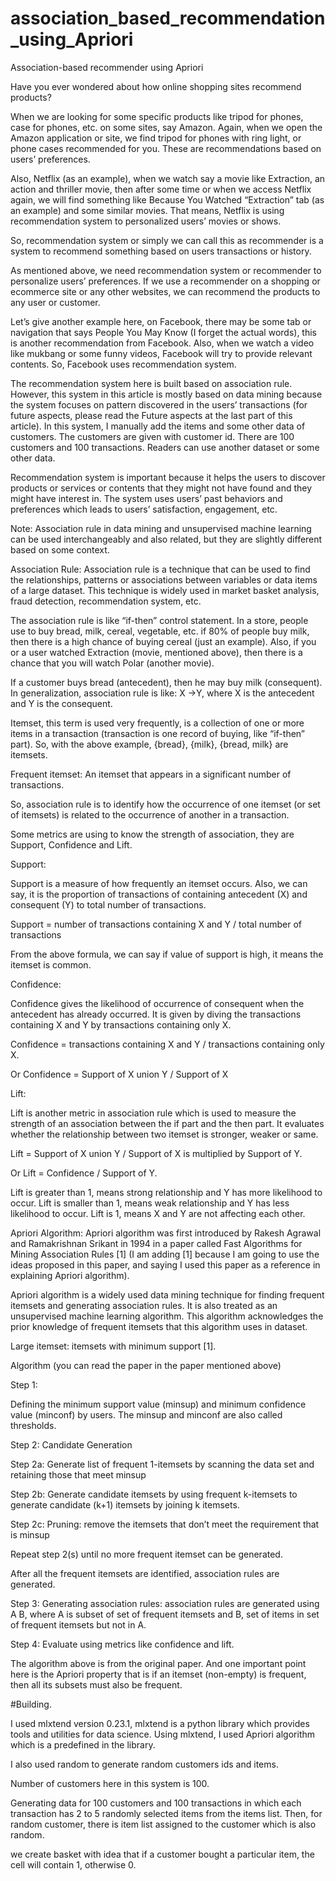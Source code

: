 # association_based_recommendation_using_Apriori
Association-based recommender using Apriori

Have you ever wondered about how online shopping sites recommend products?

When we are looking for some specific products like tripod for phones, case for phones, etc. on some sites, say Amazon. Again, when we open the Amazon application or site, we find tripod for phones with ring light, or phone cases recommended for you. These are recommendations based on users’ preferences.

Also, Netflix (as an example), when we watch say a movie like Extraction, an action and thriller movie, then after some time or when we access Netflix again, we will find something like Because You Watched “Extraction” tab (as an example) and some similar movies. That means, Netflix is using recommendation system to personalized users’ movies or shows.

So, recommendation system or simply we can call this as recommender is a system to recommend something based on users transactions or history.

As mentioned above, we need recommendation system or recommender to personalize users’ preferences. If we use a recommender on a shopping or ecommerce site or any other websites, we can recommend the products to any user or customer.

Let’s give another example here, on Facebook, there may be some tab or navigation that says People You May Know (I forget the actual words), this is another recommendation from Facebook. Also, when we watch a video like mukbang or some funny videos, Facebook will try to provide relevant contents. So, Facebook uses recommendation system.

The recommendation system here is built based on association rule. However, this system in this article is mostly based on data mining because the system focuses on pattern discovered in the users’ transactions (for future aspects, please read the Future aspects at the last part of this article). In this system, I manually add the items and some other data of customers. The customers are given with customer id. There are 100 customers and 100 transactions. Readers can use another dataset or some other data.

Recommendation system is important because it helps the users to discover products or services or contents that they might not have found and they might have interest in. The system uses users’ past behaviors and preferences which leads to users’ satisfaction, engagement, etc.

Note: Association rule in data mining and unsupervised machine learning can be used interchangeably and also related, but they are slightly different based on some context.

Association Rule:
Association rule is a technique that can be used to find the relationships, patterns or associations between variables or data items of a large dataset. This technique is widely used in market basket analysis, fraud detection, recommendation system, etc.

The association rule is like “if-then” control statement. In a store, people use to buy bread, milk, cereal, vegetable, etc. if 80% of people buy milk, then there is a high chance of buying cereal (just an example). Also, if you or a user watched Extraction (movie, mentioned above), then there is a chance that you will watch Polar (another movie).

If a customer buys bread (antecedent), then he may buy milk (consequent). In generalization, association rule is like: X →Y, where X is the antecedent and Y is the consequent.

Itemset, this term is used very frequently, is a collection of one or more items in a transaction (transaction is one record of buying, like “if-then” part). So, with the above example, {bread}, {milk}, {bread, milk} are itemsets.

Frequent itemset: An itemset that appears in a significant number of transactions.

So, association rule is to identify how the occurrence of one itemset (or set of itemsets) is related to the occurrence of another in a transaction.

Some metrics are using to know the strength of association, they are Support, Confidence and Lift.

Support:

Support is a measure of how frequently an itemset occurs. Also, we can say, it is the proportion of transactions of containing antecedent (X) and consequent (Y) to total number of transactions.

Support = number of transactions containing X and Y / total number of transactions

From the above formula, we can say if value of support is high, it means the itemset is common.

Confidence:

Confidence gives the likelihood of occurrence of consequent when the antecedent has already occurred. It is given by diving the transactions containing X and Y by transactions containing only X.

Confidence = transactions containing X and Y / transactions containing only X.

Or Confidence = Support of X union Y / Support of X

Lift:

Lift is another metric in association rule which is used to measure the strength of an association between the if part and the then part. It evaluates whether the relationship between two itemset is stronger, weaker or same.

Lift = Support of X union Y / Support of X is multiplied by Support of Y.

Or Lift = Confidence / Support of Y.

Lift is greater than 1, means strong relationship and Y has more likelihood to occur. Lift is smaller than 1, means weak relationship and Y has less likelihood to occur. Lift is 1, means X and Y are not affecting each other.

Apriori Algorithm:
Apriori algorithm was first introduced by Rakesh Agrawal and Ramakrishnan Srikant in 1994 in a paper called Fast Algorithms for Mining Association Rules [1] (I am adding [1] because I am going to use the ideas proposed in this paper, and saying I used this paper as a reference in explaining Apriori algorithm).

Apriori algorithm is a widely used data mining technique for finding frequent itemsets and generating association rules. It is also treated as an unsupervised machine learning algorithm. This algorithm acknowledges the prior knowledge of frequent itemsets that this algorithm uses in dataset.

Large itemset: itemsets with minimum support [1].

Algorithm (you can read the paper in the paper mentioned above)

Step 1:

Defining the minimum support value (minsup) and minimum confidence value (minconf) by users. The minsup and minconf are also called thresholds.

Step 2: Candidate Generation

Step 2a: Generate list of frequent 1-itemsets by scanning the data set and retaining those that meet minsup

Step 2b: Generate candidate itemsets by using frequent k-itemsets to generate candidate (k+1) itemsets by joining k itemsets.

Step 2c: Pruning: remove the itemsets that don’t meet the requirement that is minsup

Repeat step 2(s) until no more frequent itemset can be generated.

After all the frequent itemsets are identified, association rules are generated.

Step 3: Generating association rules: association rules are generated using A B, where A is subset of set of frequent itemsets and B, set of items in set of frequent itemsets but not in A.

Step 4: Evaluate using metrics like confidence and lift.

The algorithm above is from the original paper. And one important point here is the Apriori property that is if an itemset (non-empty) is frequent, then all its subsets must also be frequent.

#Building.

I used mlxtend version 0.23.1, mlxtend is a python library which provides tools and utilities for data science. Using mlxtend, I used Apriori algorithm which is a predefined in the library.

I also used random to generate random customers ids and items.

Number of customers here in this system is 100.

Generating data for 100 customers and 100 transactions in which each transaction has 2 to 5 randomly selected items from the items list. Then, for random customer, there is item list assigned to the customer which is also random.

we create basket with idea that if a customer bought a particular item, the cell will contain 1, otherwise 0.

